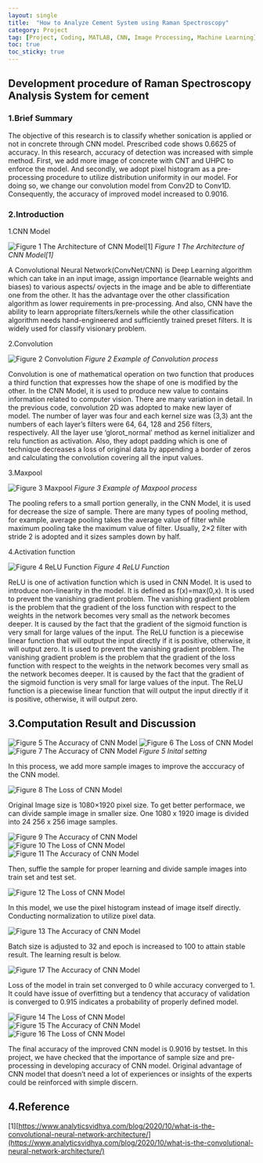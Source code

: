 ```yaml
---
layout: single
title:  "How to Analyze Cement System using Raman Spectroscopy" 
category: Project
tag: [Project, Coding, MATLAB, CNN, Image Processing, Machine Learning]
toc: true
toc_sticky: true
---
```


## Development procedure of Raman Spectroscopy Analysis System for cement

### 1.Brief Summary

The objective of this research is to classify whether sonication is applied or not in concrete through CNN model. Prescribed code shows 0.6625 of accuracy. In this research, accuracy of detection was increased with simple method. First, we add more image of concrete with CNT and UHPC to enforce the model. And secondly, we adopt pixel histogram as a pre-processing procedure to utilize distribution uniformity in our model. For doing so, we change our convolution model from Conv2D to Conv1D. Consequently, the accuracy of improved model increased to 0.9016.

### 2.Introduction

1.CNN Model

![Figure 1 The Architecture of CNN Model[1]](/assets/images/deeplearningstructure.png )
*Figure 1 The Architecture of CNN Model[1]*


A Convolutional Neural Network(ConvNet/CNN) is Deep Learning algorithm which can take in an input image, assign importance (learnable weights and biases) to various aspects/ ovjects in the image and be able to differentiate one from the other. It has the advantage over the other classification algorithm as lower requirements in pre-processing. And also, CNN have the ability to learn appropriate filters/kernels while the other classification algorithm needs hand-engineered and sufficiently trained preset filters. It is widely used for classify visionary problem.

2.Convolution

![Figure 2 Convolution](/assets/images/convolution.png )
*Figure 2 Example of Convolution process*

Convolution is one of mathematical operation on two function that produces a third function that expresses how the shape of one is modified by the other. In the CNN Model, it is used to produce new value to contains information related to computer vision. There are many variation in detail. In the previous code, convolution 2D was adopted to make new layer of model. The number of layer was four and each kernel size was (3,3) ant the numbers of each layer’s filters were 64, 64, 128 and 256 filters, respectively. All the layer use ‘glorot_normal’ method as kernel initializer and relu function as activation. Also, they adopt padding which is one of technique decreases a loss of original data by appending a border of zeros and calculating the convolution covering all the input values.

3.Maxpool

![Figure 3 Maxpool](/assets/images/maxpool.png )
*Figure 3 Example of Maxpool process*

The pooling refers to a small portion generally, in the CNN Model, it is used for decrease the size of sample. There are many types of pooling method, for example, average pooling takes the average value of filter while maximum pooling take the maximum value of filter. Usually, 2×2 filter with stride 2 is adopted and it sizes samples down by half.

4.Activation function

![Figure 4 ReLU Function](/assets/images/relu.png )
*Figure 4 ReLU Function*

ReLU is one of activation function which is used in CNN Model. It is used to introduce non-linearity in the model. It is defined as f(x)=max(0,x). It is used to prevent the vanishing gradient problem. The vanishing gradient problem is the problem that the gradient of the loss function with respect to the weights in the network becomes very small as the network becomes deeper. It is caused by the fact that the gradient of the sigmoid function is very small for large values of the input. The ReLU function is a piecewise linear function that will output the input directly if it is positive, otherwise, it will output zero. It is used to prevent the vanishing gradient problem. The vanishing gradient problem is the problem that the gradient of the loss function with respect to the weights in the network becomes very small as the network becomes deeper. It is caused by the fact that the gradient of the sigmoid function is very small for large values of the input. The ReLU function is a piecewise linear function that will output the input directly if it is positive, otherwise, it will output zero.

## 3.Computation Result and Discussion


![Figure 5 The Accuracy of CNN Model](/assets/images/Image%20processing%20project/4.png)
![Figure 6 The Loss of CNN Model](/assets/images/Image%20processing%20project/5.png)
![Figure 7 The Accuracy of CNN Model](/assets/images/Image%20processing%20project/6.png)
*Figure 5 Inital setting*


In this process, we add more sample images to improve the acccuracy of the CNN model.


![Figure 8 The Loss of CNN Model](/assets/images/Image%20processing%20project/7.png)


Original Image size is 1080×1920 pixel size. To get better performace, we can divide sample image in smaller size. One 1080 x 1920 image is divided into 24 256 x 256 image samples.


![Figure 9 The Accuracy of CNN Model](/assets/images/Image%20processing%20project/8.png)
![Figure 10 The Loss of CNN Model](/assets/images/Image%20processing%20project/9.png)
![Figure 11 The Accuracy of CNN Model](/assets/images/Image%20processing%20project/10.png)


Then, suffle the sample for proper learning and divide sample images into train set and test set.


![Figure 12 The Loss of CNN Model](/assets/images/Image%20processing%20project/11.jpg)


In this model, we use the pixel histogram instead of image itself directly. Conducting normalization to utilize pixel data.


![Figure 13 The Accuracy of CNN Model](/assets/images/Image%20processing%20project/12.jpg)


Batch size is adjusted to 32 and epoch is increased to 100 to attain stable result. The learning result is below.

![Figure 17 The Accuracy of CNN Model](/assets/images/Image%20processing%20project/result.png)



Loss of the model in train set converged to 0 while accuracy converged to 1. It could have issue of overfitting but a tendency that accuracy of validation is converged to 0.915 indicates a probability of properly defined model.

![Figure 14 The Loss of CNN Model](/assets/images/Image%20processing%20project/13.png)
![Figure 15 The Accuracy of CNN Model](/assets/images/Image%20processing%20project/14.jpg)
![Figure 16 The Loss of CNN Model](/assets/images/Image%20processing%20project/15.jpg)


The final accuracy of the improved CNN model is 0.9016 by testset. In this project, we have checked that the importance of sample size and pre-processing in developing accuracy of CNN model. Original advantage of CNN model that doesn’t need a lot of experiences or insights of the experts could be reinforced with simple discern.



## 4.Reference

[1][https://www.analyticsvidhya.com/blog/2020/10/what-is-the-convolutional-neural-network-architecture/](https://www.analyticsvidhya.com/blog/2020/10/what-is-the-convolutional-neural-network-architecture/)